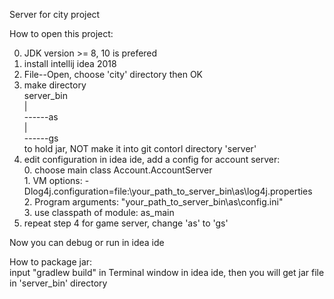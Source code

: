 Server for city project

How to open this project:  

  0. JDK version >= 8, 10 is prefered
  1. install intellij idea 2018
  2. File--Open, choose 'city' directory then OK
  3. make directory  
    server_bin  
        |  
        ------as  
        |  
        ------gs  
    to hold jar, NOT make it into git contorl directory 'server'
  4. edit configuration in idea ide, add a config for account server:  
    0. choose main class Account.AccountServer  
    1. VM options: -Dlog4j.configuration=file:\your_path_to_server_bin\as\log4j.properties  
    2. Program arguments: "your_path_to_server_bin\as\config.ini"  
    3. use classpath of module: as_main  
  5. repeat step 4 for game server, change 'as' to 'gs'
  
  Now you can debug or run in idea ide
  
  
How to package jar:  
input "gradlew build" in Terminal window in idea ide, then you will get jar file in 'server_bin' directory
 

